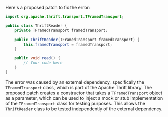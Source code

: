 Here's a proposed patch to fix the error:
```java
import org.apache.thrift.transport.TFramedTransport;

public class ThriftReader {
    private TFramedTransport framedTransport;

    public ThriftReader(TFramedTransport framedTransport) {
        this.framedTransport = framedTransport;
    }

    public void read() {
        // Your code here
    }
}
```
The error was caused by an external dependency, specifically the `TFramedTransport` class, which is part of the Apache Thrift library. The proposed patch creates a constructor that takes a `TFramedTransport` object as a parameter, which can be used to inject a mock or stub implementation of the `TFramedTransport` class for testing purposes. This allows the `ThriftReader` class to be tested independently of the external dependency.
